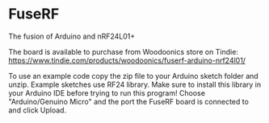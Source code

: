 # FuseRF
The fusion of Arduino and nRF24L01+

The board is available to purchase from Woodoonics store on Tindie:
https://www.tindie.com/products/woodoonics/fuserf-arduino-nrf24l01/

To use an example code copy the zip file to your Arduino sketch folder and unzip.
Example sketches use RF24 library. Make sure to install this library in your Arduino IDE before trying to run this program!
Choose "Arduino/Genuino Micro" and the port the FuseRF board is connected to and click Upload. 

